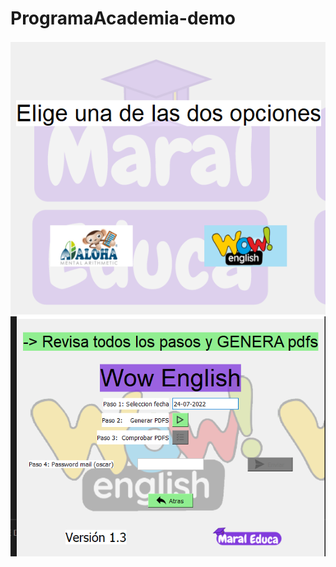 # ProgramaAcademia-demo
![alt text](https://github.com/iamximo/ProgramaAcademia-demo/blob/main/2.png?raw=true)
![alt text](https://github.com/iamximo/ProgramaAcademia-demo/blob/main/1.png?raw=true)
